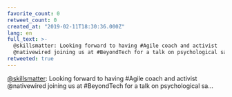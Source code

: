 ```yaml
---
favorite_count: 0
retweet_count: 0
created_at: "2019-02-11T18:30:36.000Z"
lang: en
full_text: >-
  @skillsmatter: Looking forward to having #Agile coach and activist
  @nativewired joining us at #BeyondTech for a talk on psychological sa…
retweeted: true
---
```


[@skillsmatter](https://twitter.com/skillsmatter): Looking forward to having
#Agile coach and activist @nativewired joining us at #BeyondTech for a talk on
psychological sa…
